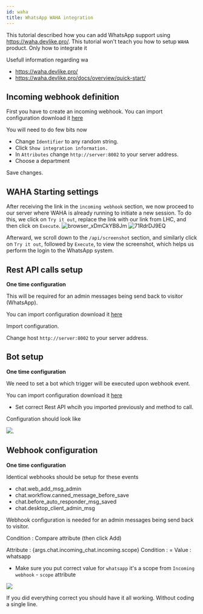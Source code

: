 ```yaml
---
id: waha
title: WhatsApp WAHA integration
---
```


This tutorial described how you can add WhatsApp support using https://waha.devlike.pro/. This tutorial won't teach you how to setup `WAHA` product. Only how to integrate it

Usefull information regarding wa

* https://waha.devlike.pro/
* https://waha.devlike.pro/docs/overview/quick-start/

## Incoming webhook definition

First you have to create an incoming webhook. You can import configuration download it [here](/img/integration/waha/incoming-webhook.json)

You will need to do few bits now

* Change `Identifier` to any random string.
* Click `Show integration information.`
* In `Attributes` change `http://server:8002` to your server address.
* Choose a department

Save changes.

## WAHA Starting settings

After receiving the link in the `incoming webhook` section, we now proceed to our server where WAHA is already running to initiate a new session. To do this, we click on `Try it out`, replace the link with our link from LHC, and then click on `Execute`.
![browser_xDmCkYB8Jm](https://github.com/LiveHelperChat/doc/assets/10582537/5eecab5d-73a5-456d-8ff7-311a2512af8f)
![71RdrDJ9EQ](https://github.com/LiveHelperChat/doc/assets/10582537/14b99870-e8df-40a0-8ea0-5869a697ccec)

Afterward, we scroll down to the `/api/screenshot` section, and similarly click on `Try it out`, followed by `Execute`, to view the screenshot, which helps us perform the login to the WhatsApp system.


## Rest API calls setup

**One time configuration**

This will be required for an admin messages being send back to visitor (WhatsApp).

You can import configuration download it [here](/img/integration/waha/rest-api.json)


Import configuration. 

Change host `http://server:8002` to your server address.

## Bot setup

**One time configuration**

We need to set a bot which trigger will be executed upon webhook event.

You can import configuration download it [here](/img/integration/waha/bot.json)


* Set correct Rest API whcih you imported previously and method to call.

Configuration should look like

![](/img/integration/whatsapp-bot.png).

## Webhook configuration

**One time configuration**

Identical webhooks should be setup for these events

* chat.web_add_msg_admin
* chat.workflow.canned_message_before_save
* chat.before_auto_responder_msg_saved
* chat.desktop_client_admin_msg

Webhook configuration is needed for an admin messages being send back to visitor.

Condition : Compare attribute (then click Add)

Attribute : {args.chat.incoming_chat.incoming.scope}
Condition : =
Value     : whatsapp


* Make sure you put correct value for `whatsapp` it's a scope from `Incoming webhook` - `scope` attribute

![](/img/integration/whatsapp-webhook.png)

If you did everything correct you should have it all working. Without coding a single line.
